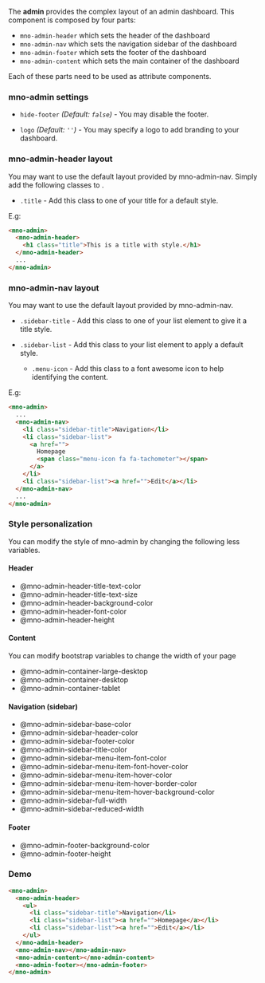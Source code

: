 The **admin** provides the complex layout of an admin dashboard.
This component is composed by four parts:

* `mno-admin-header` which sets the header of the dashboard
* `mno-admin-nav` which sets the navigation sidebar of the dashboard
* `mno-admin-footer` which sets the footer of the dashboard
* `mno-admin-content` which sets the main container of the dashboard

Each of these parts need to be used as attribute components.

### mno-admin settings

* `hide-footer`
  _(Default: `false`)_ -
  You may disable the footer.

* `logo`
  _(Default: `''`)_ -
  You may specify a logo to add branding to your dashboard.

### mno-admin-header layout
You may want to use the default layout provided by mno-admin-nav. 
Simply add the following classes to .

* `.title` -
  Add this class to one of your title for a default style.

E.g:
``` html
<mno-admin>
  <mno-admin-header>
    <h1 class="title">This is a title with style.</h1>
  </mno-admin-header>
  ...
</mno-admin>
```
  
### mno-admin-nav layout

You may want to use the default layout provided by mno-admin-nav. 

* `.sidebar-title` -
  Add this class to one of your list element to give it a title style.
  
* `.sidebar-list` -
  Add this class to your list element to apply a default style.
  
  * `.menu-icon` - Add this class to a font awesome icon to help identifying the content.
  
E.g:
``` html
<mno-admin>
  ...
  <mno-admin-nav>
    <li class="sidebar-title">Navigation</li>
    <li class="sidebar-list">
      <a href="">
        Homepage 
        <span class="menu-icon fa fa-tachometer"></span>
      </a>
    </li>
    <li class="sidebar-list"><a href="">Edit</a></li>
  </mno-admin-nav>
  ...
</mno-admin>
```

### Style personalization
You can modify the style of mno-admin by changing the following less variables.

#### Header
- @mno-admin-header-title-text-color
- @mno-admin-header-title-text-size
- @mno-admin-header-background-color
- @mno-admin-header-font-color
- @mno-admin-header-height


#### Content
You can modify bootstrap variables to change the width of your page
- @mno-admin-container-large-desktop
- @mno-admin-container-desktop
- @mno-admin-container-tablet

#### Navigation (sidebar)
- @mno-admin-sidebar-base-color
- @mno-admin-sidebar-header-color
- @mno-admin-sidebar-footer-color
- @mno-admin-sidebar-title-color
- @mno-admin-sidebar-menu-item-font-color
- @mno-admin-sidebar-menu-item-font-hover-color
- @mno-admin-sidebar-menu-item-hover-color
- @mno-admin-sidebar-menu-item-hover-border-color
- @mno-admin-sidebar-menu-item-hover-background-color
- @mno-admin-sidebar-full-width
- @mno-admin-sidebar-reduced-width

#### Footer
- @mno-admin-footer-background-color
- @mno-admin-footer-height


### Demo
``` html
<mno-admin>
  <mno-admin-header>
    <ul>
      <li class="sidebar-title">Navigation</li>
      <li class="sidebar-list"><a href="">Homepage</a></li>
      <li class="sidebar-list"><a href="">Edit</a></li>
    </ul>
  </mno-admin-header>
  <mno-admin-nav></mno-admin-nav>
  <mno-admin-content></mno-admin-content>
  <mno-admin-footer></mno-admin-footer>
</mno-admin>
```
